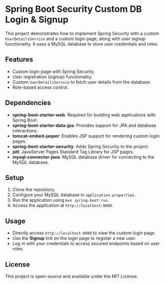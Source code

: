 # Spring Boot Security Custom DB Login & Signup

This project demonstrates how to implement Spring Security with a custom `UserDetailsService` and a custom login page, along with user signup functionality. It uses a MySQL database to store user credentials and roles.

## Features
- Custom login page with Spring Security.
- User registration (signup) functionality.
- Custom `UserDetailsService` to fetch user details from the database.
- Role-based access control.

## Dependencies
- **spring-boot-starter-web**: Required for building web applications with Spring Boot.
- **spring-boot-starter-data-jpa**: Provides support for JPA and database interactions.
- **tomcat-embed-jasper**: Enables JSP support for rendering custom login pages.
- **spring-boot-starter-security**: Adds Spring Security to the project.
- **jstl**: JavaServer Pages Standard Tag Library for JSP pages.
- **mysql-connector-java**: MySQL database driver for connecting to the MySQL database.

## Setup
1. Clone the repository.
2. Configure your MySQL database in `application.properties`.
3. Run the application using `mvn spring-boot:run`.
4. Access the application at `http://localhost:8080`.

## Usage
- Directly access `http://localhost:8080` to view the custom login page.
- Use the **Signup** link on the login page to register a new user.
- Log in with your credentials to access secured endpoints based on user roles.

## License
This project is open-source and available under the MIT License.